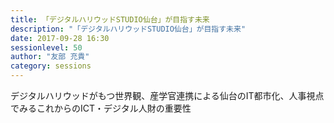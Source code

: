 ```yaml
---
title: 「デジタルハリウッドSTUDIO仙台」が目指す未来
description: "「デジタルハリウッドSTUDIO仙台」が目指す未来"
date: 2017-09-28 16:30
sessionlevel: 50
author: "友部 充貴"
category: sessions
---
```

デジタルハリウッドがもつ世界観、産学官連携による仙台のIT都市化、人事視点でみるこれからのICT・デジタル人財の重要性
